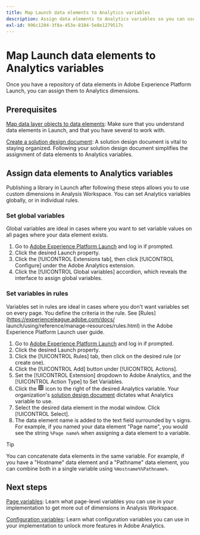 ```yaml
---
title: Map Launch data elements to Analytics variables
description: Assign data elements to Analytics variables so you can use them as dimensions in Analysis Workspace.
exl-id: 996c1204-3f8a-453e-8104-5e8e1279517c
---
```

# Map Launch data elements to Analytics variables

Once you have a repository of data elements in Adobe Experience Platform Launch, you can assign them to Analytics dimensions.

## Prerequisites

[Map data layer objects to data elements](layer-to-elements.md): Make sure that you understand data elements in Launch, and that you have several to work with.

[Create a solution design document](../prepare/solution-design.md): A solution design document is vital to staying organized. Following your solution design document simplifies the assignment of data elements to Analytics variables.

## Assign data elements to Analytics variables

Publishing a library in Launch after following these steps allows you to use custom dimensions in Analysis Workspace. You can set Analytics variables globally, or in individual rules.

### Set global variables

Global variables are ideal in cases where you want to set variable values on all pages where your data element exists.

1. Go to [Adobe Experience Platform Launch](https://launch.adobe.com) and log in if prompted.
1. Click the desired Launch property.
1. Click the [!UICONTROL Extensions tab], then click [!UICONTROL Configure] under the Adobe Analytics extension.
1. Click the [!UICONTROL Global variables] accordion, which reveals the interface to assign global variables.

### Set variables in rules

Variables set in rules are ideal in cases where you don't want variables set on every page. You define the criteria in the rule. See [Rules](https://experienceleague.adobe.com/docs/ launch/using/reference/manage-resources/rules.html) in the Adobe Experience Platform Launch user guide.

1. Go to [Adobe Experience Platform Launch](https://launch.adobe.com) and log in if prompted.
1. Click the desired Launch property.
1. Click the [!UICONTROL Rules] tab, then click on the desired rule (or create one).
1. Click the [!UICONTROL Add] button under [!UICONTROL Actions].
1. Set the [!UICONTROL Extension] dropdown to Adobe Analytics, and the [!UICONTROL Action Type] to Set Variables.
1. Click the ![Data element](assets/data-element.png) icon to the right of the desired Analytics variable. Your organization's [solution design document](../prepare/solution-design.md) dictates what Analytics variable to use.
1. Select the desired data element in the modal window. Click [!UICONTROL Select].
1. The data element name is added to the text field surrounded by `%` signs. For example, if you named your data element "Page name", you would see the string `%Page name%` when assigning a data element to a variable.

>[!TIP]
>
>You can concatenate data elements in the same variable. For example, if you have a "Hostname" data element and a "Pathname" data element, you can combine both in a single variable using `%Hostname%%Pathname%`.

## Next steps

[Page variables](../vars/page-vars/page-variables.md): Learn what page-level variables you can use in your implementation to get more out of dimensions in Analysis Workspace.

[Configuration variables](../vars/config-vars/configuration-variables.md): Learn what configuration variables you can use in your implementation to unlock more features in Adobe Analytics.

